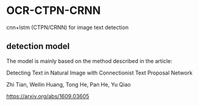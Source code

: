 # OCR-CTPN-CRNN

cnn+lstm (CTPN/CRNN) for image text detection


## detection model

The model is mainly based on the method described in the article:
  
Detecting Text in Natural Image with Connectionist Text Proposal Network
  
Zhi Tian, Weilin Huang, Tong He, Pan He, Yu Qiao
  
https://arxiv.org/abs/1609.03605




